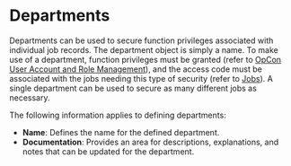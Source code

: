 # Departments

Departments can be used to secure function privileges associated with individual job records. The department object is simply a name. To make use of a department, function privileges must be granted (refer to [OpCon User Account and Role Management](../administration/privileges.md#departmental-function-privileges)), and the access code must be associated with the jobs needing this type of security (refer to [Jobs](../objects/jobs.md)). A single department can be used to secure as many different jobs as necessary.

The following information applies to defining departments:

- **Name**: Defines the name for the defined department.
- **Documentation**: Provides an area for descriptions, explanations, and notes that can be updated for the department.

